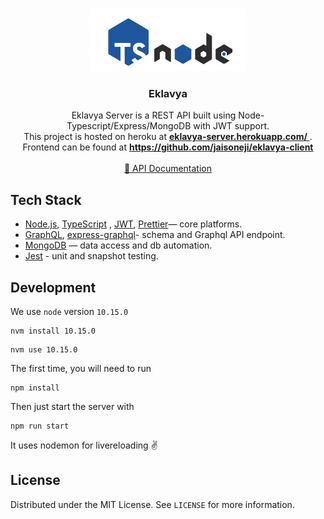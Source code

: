 <!-- PROJECT LOGO -->
<br />
<p align="center">
  <a href="#">
    <img src="nodetype.png" alt="Logo" width="250" height="100">
  </a>

  <h3 align="center">Eklavya</h3>

  <p align="center">
    Eklavya Server is a REST API built using Node-Typescript/Express/MongoDB with JWT support.
    <br />
    This project is hosted on heroku at <a href="https://eklavya-server.herokuapp.com/API/documentation" target="_blank"> <b>eklavya-server.herokuapp.com/</b> </a>.
    <br />
    Frontend can be found at <a href="https://github.com/jaisoneji/eklavya-client" target="_blank"> <b> https://github.com/jaisoneji/eklavya-client </b></a>
    <br />
    <br />
    <a href="https://documenter.getpostman.com/view/9636093/T1LJjo6Y?version=latest">📝 API Documentation</a>
  </p>
</p>

## Tech Stack


* [Node.js](https://nodejs.org/en/), [TypeScript](https://www.typescriptlang.org/) , [JWT](https://jwt.io/), [Prettier](https://prettier.io/)— core platforms.
* [GraphQL](https://graphql.org/), [express-graphql](https://github.com/graphql/express-graphql)- schema and Graphql API endpoint.
* [MongoDB](https://www.mongodb.com/) — data access and db automation.
* [Jest](https://jestjs.io/) - unit and snapshot testing.



## Development

We use `node` version `10.15.0`

```
nvm install 10.15.0
```

```
nvm use 10.15.0
```

The first time, you will need to run

```
npm install
```

Then just start the server with

```
npm run start
```
It uses nodemon for livereloading ✌️

<!-- LICENSE -->
## License

Distributed under the MIT License. See `LICENSE` for more information.
